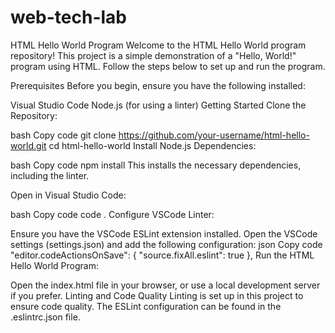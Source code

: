 # web-tech-lab
HTML Hello World Program
Welcome to the HTML Hello World program repository! This project is a simple demonstration of a "Hello, World!" program using HTML. Follow the steps below to set up and run the program.

Prerequisites
Before you begin, ensure you have the following installed:

Visual Studio Code
Node.js (for using a linter)
Getting Started
Clone the Repository:

bash
Copy code
git clone https://github.com/your-username/html-hello-world.git
cd html-hello-world
Install Node.js Dependencies:

bash
Copy code
npm install
This installs the necessary dependencies, including the linter.

Open in Visual Studio Code:

bash
Copy code
code .
Configure VSCode Linter:

Ensure you have the VSCode ESLint extension installed.
Open the VSCode settings (settings.json) and add the following configuration:
json
Copy code
"editor.codeActionsOnSave": {
  "source.fixAll.eslint": true
},
Run the HTML Hello World Program:

Open the index.html file in your browser, or use a local development server if you prefer.
Linting and Code Quality
Linting is set up in this project to ensure code quality. The ESLint configuration can be found in the .eslintrc.json file.